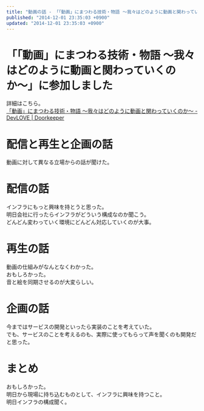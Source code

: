 ```yaml
---
title: "動画の話 - 「「動画」にまつわる技術・物語 〜我々はどのように動画と関わっていくのか〜」に参加しました"
published: "2014-12-01 23:35:03 +0900"
updated: "2014-12-01 23:35:03 +0900"
---
```


# 「「動画」にまつわる技術・物語 〜我々はどのように動画と関わっていくのか〜」に参加しました

詳細はこちら。  
[「動画」にまつわる技術・物語 〜我々はどのように動画と関わっていくのか〜 - DevLOVE | Doorkeeper](http://devlove.doorkeeper.jp/events/17326)

# 配信と再生と企画の話

動画に対して異なる立場からの話が聞けた。

# 配信の話

インフラにもっと興味を持とうと思った。  
明日会社に行ったらインフラがどういう構成なのか聞こう。  
どんどん変わっていく環境にどんどん対応していくのが大事。

# 再生の話

動画の仕組みがなんとなくわかった。  
おもしろかった。  
音と絵を同期させるのが大変らしい。

# 企画の話

今まではサービスの開発といったら実装のことを考えていた。  
でも、サービスのことを考えるのも、実際に使ってもらって声を聞くのも開発だと思った。

# まとめ

おもしろかった。  
明日から現場に持ち込むものとして、インフラに興味を持つこと。  
明日インフラの構成聞く。
